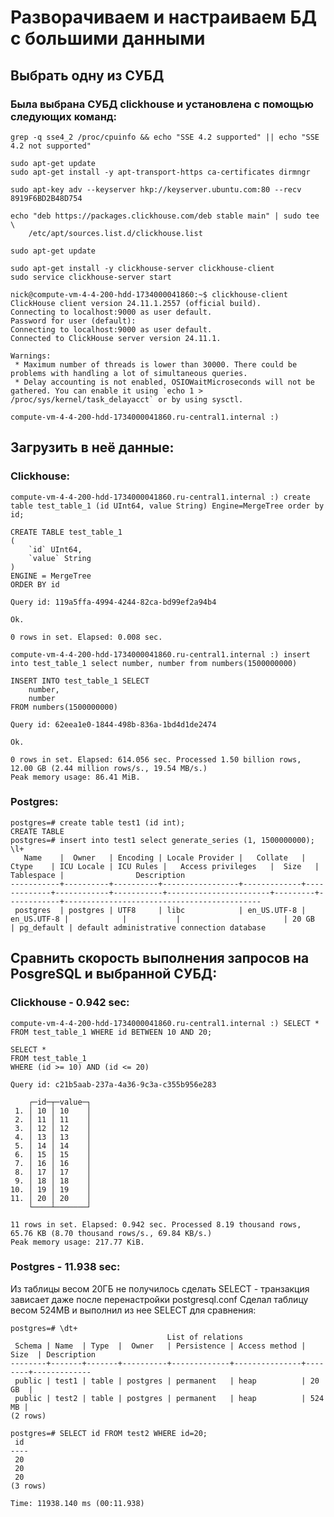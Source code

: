 # Разворачиваем и настраиваем БД с большими данными
## Выбрать одну из СУБД
### Была выбрана СУБД clickhouse и установлена с помощью следующих команд:
    grep -q sse4_2 /proc/cpuinfo && echo "SSE 4.2 supported" || echo "SSE 4.2 not supported"
    
    sudo apt-get update
    sudo apt-get install -y apt-transport-https ca-certificates dirmngr
    
    sudo apt-key adv --keyserver hkp://keyserver.ubuntu.com:80 --recv 8919F6BD2B48D754
    
    echo "deb https://packages.clickhouse.com/deb stable main" | sudo tee \
        /etc/apt/sources.list.d/clickhouse.list
    
    sudo apt-get update
    
    sudo apt-get install -y clickhouse-server clickhouse-client
    sudo service clickhouse-server start
    
    nick@compute-vm-4-4-200-hdd-1734000041860:~$ clickhouse-client
    ClickHouse client version 24.11.1.2557 (official build).
    Connecting to localhost:9000 as user default.
    Password for user (default): 
    Connecting to localhost:9000 as user default.
    Connected to ClickHouse server version 24.11.1.
    
    Warnings:
     * Maximum number of threads is lower than 30000. There could be problems with handling a lot of simultaneous queries.
     * Delay accounting is not enabled, OSIOWaitMicroseconds will not be gathered. You can enable it using `echo 1 > /proc/sys/kernel/task_delayacct` or by using sysctl.
    
    compute-vm-4-4-200-hdd-1734000041860.ru-central1.internal :) 

## Загрузить в неё данные:
### Clickhouse:
    compute-vm-4-4-200-hdd-1734000041860.ru-central1.internal :) create table test_table_1 (id UInt64, value String) Engine=MergeTree order by id;
    
    CREATE TABLE test_table_1
    (
        `id` UInt64,
        `value` String
    )
    ENGINE = MergeTree
    ORDER BY id
    
    Query id: 119a5ffa-4994-4244-82ca-bd99ef2a94b4
    
    Ok.
    
    0 rows in set. Elapsed: 0.008 sec. 
    
    compute-vm-4-4-200-hdd-1734000041860.ru-central1.internal :) insert into test_table_1 select number, number from numbers(1500000000)
    
    INSERT INTO test_table_1 SELECT
        number,
        number
    FROM numbers(1500000000)
    
    Query id: 62eea1e0-1844-498b-836a-1bd4d1de2474
    
    Ok.
    
    0 rows in set. Elapsed: 614.056 sec. Processed 1.50 billion rows, 12.00 GB (2.44 million rows/s., 19.54 MB/s.)
    Peak memory usage: 86.41 MiB.

### Postgres:
    postgres=# create table test1 (id int);
    CREATE TABLE
    postgres=# insert into test1 select generate_series (1, 1500000000);
    \l+
       Name    |  Owner   | Encoding | Locale Provider |   Collate   |    Ctype    | ICU Locale | ICU Rules |   Access privileges   |  Size   | Tablespace |                Description                 
    -----------+----------+----------+-----------------+-------------+-------------+------------+-----------+-----------------------+---------+------------+--------------------------------------------
     postgres  | postgres | UTF8     | libc            | en_US.UTF-8 | en_US.UTF-8 |            |           |                       | 20 GB   | pg_default | default administrative connection database



## Сравнить скорость выполнения запросов на PosgreSQL и выбранной СУБД:
### Clickhouse - 0.942 sec:
    compute-vm-4-4-200-hdd-1734000041860.ru-central1.internal :) SELECT * FROM test_table_1 WHERE id BETWEEN 10 AND 20;
    
    SELECT *
    FROM test_table_1
    WHERE (id >= 10) AND (id <= 20)
    
    Query id: c21b5aab-237a-4a36-9c3a-c355b956e283
    
        ┌─id─┬─value─┐
     1. │ 10 │ 10    │
     2. │ 11 │ 11    │
     3. │ 12 │ 12    │
     4. │ 13 │ 13    │
     5. │ 14 │ 14    │
     6. │ 15 │ 15    │
     7. │ 16 │ 16    │
     8. │ 17 │ 17    │
     9. │ 18 │ 18    │
    10. │ 19 │ 19    │
    11. │ 20 │ 20    │
        └────┴───────┘
    
    11 rows in set. Elapsed: 0.942 sec. Processed 8.19 thousand rows, 65.76 KB (8.70 thousand rows/s., 69.84 KB/s.)
    Peak memory usage: 217.77 KiB.
### Postgres - 11.938 sec:
Из таблицы весом 20ГБ не получилось сделать SELECT - транзакция зависает даже после перенастройки postgresql.conf
Сделал таблицу весом 524MB и выполнил из нее SELECT для сравнения:

    postgres=# \dt+
                                       List of relations
     Schema | Name  | Type  |  Owner   | Persistence | Access method |  Size  | Description 
    --------+-------+-------+----------+-------------+---------------+--------+-------------
     public | test1 | table | postgres | permanent   | heap          | 20 GB  | 
     public | test2 | table | postgres | permanent   | heap          | 524 MB | 
    (2 rows)
    
    postgres=# SELECT id FROM test2 WHERE id=20;
     id 
    ----
     20
     20
     20
    (3 rows)
    
    Time: 11938.140 ms (00:11.938)

